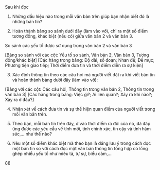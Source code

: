 Sau khi đọc

1. Những dấu hiệu nào trong mỗi văn bản trên giúp bạn nhận biết đó là những bản tin?

2. Hoàn thành bảng so sánh dưới đây (làm vào vở), chỉ ra một số điểm tương đồng, khác biệt (nếu có) giữa văn bản 2 và văn bản 3.

So sánh các yếu tố được sử dụng trong văn bản 2 và văn bản 3

[Bảng so sánh với các cột: Yếu tố so sánh, Văn bản 2, Văn bản 3, Tương đồng/khác biệt]
[Các hàng trong bảng: Độ dài, số đoạn; Nhan đề; Đề mục; Phương tiện giao tiếp; Thời điểm đưa tin và thời điểm diễn ra sự kiện]

3. Xác định thông tin theo các câu hỏi mà người viết đặt ra khi viết bản tin và hoàn thành bảng dưới đây (làm vào vở):

[Bảng với các cột: Các câu hỏi, Thông tin trong văn bản 2, Thông tin trong văn bản 3]
[Các hàng trong bảng: Việc gì?; Ai liên quan?; Xảy ra khi nào?; Xảy ra ở đâu?]

4. Nhận xét về cách đưa tin và sự thể hiện quan điểm của người viết trong mỗi văn bản trên.

5. Theo bạn, mỗi bản tin trên đây, ở vào thời điểm ra đời của nó, đã đáp ứng được các yêu cầu về tính mới, tính chính xác, tin cậy và tính hàm súc,... như thế nào?

6. Nêu một số điểm khác biệt mà theo bạn là đáng lưu ý trong cách đọc một bản tin so với cách đọc một văn bản thông tin tổng hợp có lồng ghép nhiều yếu tố như miêu tả, tự sự, biểu cảm,...

88